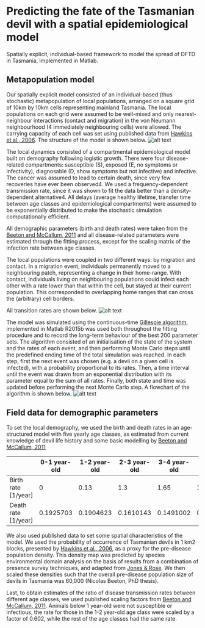 # Predicting the fate of the Tasmanian devil with a spatial epidemiological model

Spatially explicit, individual-based framework to model the spread of DFTD in Tasmania, implemented in Matlab.

## Metapopulation model

Our spatially explicit model consisted of an individual-based (thus stochastic) metapopulation of local populations, arranged on a square grid of 10km by 10km cells representing mainland Tasmania. The local populations on each grid were assumed to be well-mixed and only nearest-neighbour interactions (contact and migration) in the von Neumann neighbourhood (4 immediately neighbouring cells) were allowed. The carrying capacity of each cell was set using published data from [Hawkins et al., 2006](https://doi.org/10.1016/j.biocon.2006.04.010). The structure of the model is shown below.
![alt text](https://github.com/siskavera/tasmanian-devil/tree/master/images/model_structure.png "Model structure")

The local dynamics consisted of a compartmental epidemiological model built on demography following logistic growth. There were four disease-related compartments: susceptible (S), exposed (E, no symptoms or infectivity), diagnosable (D, show symptoms but not infective) and infective. The cancer was assumed to lead to certain death, since very few recoveries have ever been observed4. We used a frequency-dependent transmission rate, since it was shown to fit the data better than a density-dependent alternative4. All delays (average healthy lifetime, transfer time between age classes and epidemiological compartments) were assumed to be exponentially distributed to make the stochastic simulation computationally efficient.

All demographic parameters (birth and death rates) were taken from the [Beeton and McCallum, 2011](https://doi.org/10.1111/j.1365-2664.2011.02060.x) and all disease-related parameters were estimated through the fitting process, except for the scaling matrix of the infection rate between age classes.

The local populations were coupled in two different ways: by migration and contact. In a migration event, individuals permanently moved to a neighbouring patch, representing a change in their home-range. With contact, individuals living on neighbouring populations could infect each other with a rate lower than that within the cell, but stayed at their current population. This corresponded to overlapping home ranges that can cross the (arbitrary) cell borders.

All transition rates are shown below.
![alt text](https://github.com/siskavera/tasmanian-devil/tree/master/images/rates.png "Transition rates")

The model was simulated using the continuous-time [Gillespie algorithm](https://doi.org/10.1021/j100540a008), implemented in Matlab R2015b  was used both throughout the fitting procedure and to record the long-term behaviour of the best 200 parameter sets. The algorithm consisted of an initialisation of the state of the system and the rates of each event, and then performing Monte Carlo steps until the predefined ending time of the total simulation was reached. In each step, first the next event was chosen (e.g. a devil on a given cell is infected), with a probability proportional to its rates. Then, a time interval until the event was drawn from an exponential distribution with its parameter equal to the sum of all rates. Finally, both state and time was updated before performing the next Monte Carlo step. A flowchart of the algorithm is shown below.
![alt text](https://github.com/siskavera/tasmanian-devil/tree/master/images/gillespie.png "Gillespie algorithm")

## Field data for demographic parameters
To set the local demography, we used the birth and death rates in an age-structured model with five yearly age classes, as estimated from current knowledge of devil life history and some basic modelling by [Beeton and McCallum, 2011](https://doi.org/10.1111/j.1365-2664.2011.02060.x)

|                    |0-1 year-old   |	1-2 year-old	| 2-3 year-old | 3-4 year-old | 4< year-old |
|--------------------|---------------|---------------|---------------|--------------|-------------|
|Birth rate [1/year] |	0            |	0.13         |	1.3	         | 1.65	         | 1.21       |
|Death rate [1/year] | 0.1925703	   | 0.1904623     | 0.1610143     | 0.1491002	   | 0.3277331  |

We also used published data to set some spatial characteristics of the model. We used the probability of occurrence of Tasmanian devils in 1 km2 blocks, presented by [Hawkins et al., 2006](https://doi.org/10.1016/j.biocon.2006.04.010), as a proxy for the pre-disease population density. This density map was predicted by species environmental domain analysis on the basis of results from a combination of presence survey techniques, and adapted from [Jones & Rose](https://trove.nla.gov.au/work/22862526?selectedversion=NBD13173214). We then scaled these densities such that the overall pre-disease population size of devils in Tasmania was 60,000 (Nicolas Beeton, PhD thesis).

Last, to obtain estimates of the ratio of disease transmission rates between different age classes, we used published scaling factors from [Beeton and McCallum, 2011](https://doi.org/10.1111/j.1365-2664.2011.02060.x). Animals below 1 year-old were not susceptible or infectious, the rate for those in the 1-2 year-old age class were scaled by a factor of 0.602, while the rest of the age classes had the same rate.

